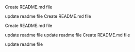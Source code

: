 Create README.md file 



update readme file 
Create README.md file 


Create README.md file 



update readme file 
update readme file 
Create README.md file 



update readme file 

